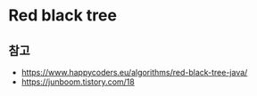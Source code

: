 # Red black tree


## 참고

- <https://www.happycoders.eu/algorithms/red-black-tree-java/>
- <https://junboom.tistory.com/18>
